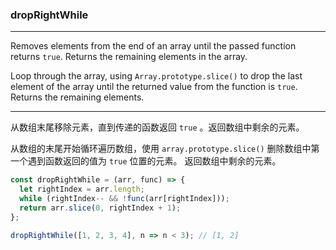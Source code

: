 ### dropRightWhile

------------

Removes elements from the end of an array until the passed function returns `true`. Returns the remaining elements in the array.

Loop through the array, using `Array.prototype.slice()` to drop the last element of the array until the returned value from the function is `true`.
Returns the remaining elements.

------------

从数组末尾移除元素，直到传递的函数返回 `true` 。返回数组中剩余的元素。

从数组的末尾开始循环遍历数组，使用 `array.prototype.slice()` 删除数组中第一个遇到函数返回的值为 `true` 位置的元素。
返回数组中剩余的元素。

```js
const dropRightWhile = (arr, func) => {
  let rightIndex = arr.length;
  while (rightIndex-- && !func(arr[rightIndex]));
  return arr.slice(0, rightIndex + 1);
};
```

```js
dropRightWhile([1, 2, 3, 4], n => n < 3); // [1, 2]
```
